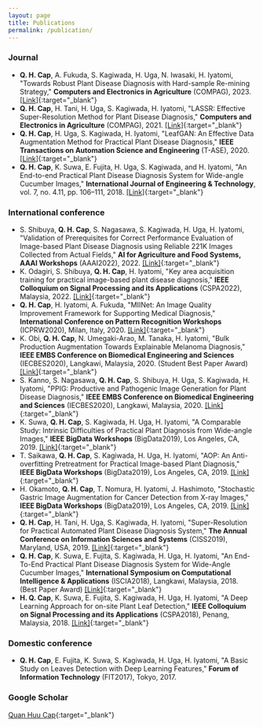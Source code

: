 ```yaml
---
layout: page
title: Publications
permalink: /publication/
---
```

### Journal
* __Q. H. Cap__, A. Fukuda, S. Kagiwada, H. Uga, N. Iwasaki, H. Iyatomi, "Towards Robust Plant Disease Diagnosis with Hard-sample Re-mining Strategy," __Computers and Electronics in Agriculture__ (COMPAG), 2023. [[Link]](https://arxiv.org/abs/2309.01903){:target="_blank"}
* __Q. H. Cap__, H. Tani, H. Uga, S. Kagiwada, H. Iyatomi, "LASSR: Effective Super-Resolution Method for Plant Disease Diagnosis," __Computers and Electronics in Agriculture__ (COMPAG), 2021. [[Link]](https://arxiv.org/abs/2010.06499){:target="_blank"}
* __Q. H. Cap__, H. Uga, S. Kagiwada, H. Iyatomi, "LeafGAN: An Effective Data Augmentation Method for Practical Plant Disease Diagnosis," __IEEE Transactions on Automation Science and Engineering__ (T-ASE), 2020. [[Link]](https://arxiv.org/abs/2002.10100){:target="_blank"}
* __Q. H. Cap__, K. Suwa, E. Fujita, H. Uga, S. Kagiwada, and H. Iyatomi, "An End-to-end Practical Plant Disease Diagnosis System for Wide-angle Cucumber Images," __International Journal of Engineering & Technology__, vol. 7, no. 4.11, pp. 106–111, 2018. [[Link]](http://iyatomi-lab.info/sites/default/files/user/IJET-20784.pdf){:target="_blank"}

### International conference
* S. Shibuya, __Q. H. Cap__, S. Nagasawa, S. Kagiwada, H. Uga, H. Iyatomi, "Validation of Prerequisites for Correct Performance Evaluation of Image-based Plant Disease Diagnosis using Reliable 221K Images Collected from Actual Fields," __AI for Agriculture and Food Systems, AAAI Workshops__ (AAAI2022), 2022. [[Link]](https://openreview.net/forum?id=md2UDQ7W_IV){:target="_blank"}
* K. Odagiri, S. Shibuya, __Q. H. Cap__, H. Iyatomi, "Key area acquisition training for practical image-based plant disease diagnosis," __IEEE Colloquium on Signal Processing and its Applications__ (CSPA2022), Malaysia, 2022. [[Link]](https://ieeexplore.ieee.org/document/9781877){:target="_blank"}
* __Q. H. Cap__, H. Iyatomi, A. Fukuda, "MIINet: An Image Quality Improvement Framework for Supporting Medical Diagnosis," __International Conference on Pattern Recognition Workshops__ (ICPRW2020), Milan, Italy, 2020. [[Link]](https://arxiv.org/abs/2011.14132){:target="_blank"}
* K. Obi, __Q. H. Cap__, N. Umegaki-Arao, M. Tanaka, H. Iyatomi, "Bulk Production Augmentation Towards Explainable Melanoma Diagnosis," __IEEE EMBS Conference on Biomedical Engineering and Sciences__ (IECBES2020), Langkawi, Malaysia, 2020. (Student Best Paper Award) [[Link]](https://arxiv.org/abs/2103.02198){:target="_blank"}
* S. Kanno, S. Nagasawa, __Q. H. Cap__, S. Shibuya, H. Uga, S. Kagiwada, H. Iyatomi, "PPIG: Productive and Pathogenic Image Generation for Plant Disease Diagnosis," __IEEE EMBS Conference on Biomedical Engineering and Sciences__ (IECBES2020), Langkawi, Malaysia, 2020. [[Link]](https://ieeexplore.ieee.org/document/9398772){:target="_blank"}
* K. Suwa, __Q. H. Cap__, S. Kagiwada, H. Uga, H. Iyatomi, "A Comparable Study: Intrinsic Difficulties of Practical Plant Diagnosis from Wide-angle Images," __IEEE BigData Workshops__ (BigData2019), Los Angeles, CA, 2019. [[Link]](https://arxiv.org/abs/1910.11506){:target="_blank"}
* T. Saikawa, __Q. H. Cap__, S. Kagiwada, H. Uga, H. Iyatomi, "AOP: An Anti-overfitting Pretreatment for Practical Image-based Plant Diagnosis," __IEEE BigData Workshops__ (BigData2019), Los Angeles, CA, 2019. [[Link]](https://arxiv.org/abs/1911.10727){:target="_blank"}
* H. Okamoto, __Q. H. Cap__, T. Nomura, H. Iyatomi, J. Hashimoto, "Stochastic Gastric Image Augmentation for Cancer Detection from X-ray Images," __IEEE BigData Workshops__ (BigData2019), Los Angeles, CA, 2019. [[Link]](http://iyatomi-lab.info/sites/default/files/user/Okamoto2019_IEEEBigData.pdf){:target="_blank"}
* __Q. H. Cap__, H. Tani, H. Uga, S. Kagiwada, H. Iyatomi, "Super-Resolution for Practical Automated Plant Disease Diagnosis System," __The Annual Conference on Information Sciences and Systems__ (CISS2019), Maryland, USA, 2019. [[Link]](https://ieeexplore.ieee.org/document/8692855){:target="_blank"}
* __Q. H. Cap__, K. Suwa, E. Fujita, S. Kagiwada, H. Uga, H. Iyatomi, "An End-To-End Practical Plant Disease Diagnosis System for Wide-Angle Cucumber Images," __International Symposium on Computational Intelligence & Applications__ (ISCIA2018), Langkawi, Malaysia, 2018. (Best Paper Award) [[Link]](http://iyatomi-lab.info/sites/default/files/user/IJET-20784.pdf){:target="_blank"}
* __H. Q. Cap__, K. Suwa, E. Fujita, S. Kagiwada, H. Uga, H. Iyatomi, "A Deep Learning Approach for on-site Plant Leaf Detection," __IEEE Colloquium on Signal Processing and its Applications__ (CSPA2018), Penang, Malaysia, 2018. [[Link]](https://ieeexplore.ieee.org/abstract/document/8368697){:target="_blank"}

### Domestic conference
* __Q. H. Cap__, E. Fujita, K. Suwa, S. Kagiwada, H. Uga, H. Iyatomi, "A Basic Study on Leaves Detection with Deep Learning Features," __Forum of Information Technology__ (FIT2017), Tokyo, 2017.

### Google Scholar
[Quan Huu Cap](https://scholar.google.com/citations?user=a15V7MIAAAAJ&hl=en){:target="_blank"}
